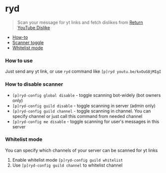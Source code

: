 # ryd
> Scan your message for yt links and fetch dislikes from [Return YouTube Dislike](https://returnyoutubedislike.com/)

- [How-to](#how-to-use)
- [Scanner toggle](#how-to-disable-scanner)
- [Whitelist mode](#whitelist-mode)

### How to use
Just send any yt link, or use `ryd` command like `[p]ryd youtu.be/kxOuG8jMIgI`

### How to disable scanner
- `[p]ryd-config global disable` - toggle scanning bot-widely (bot owners only)
- `[p]ryd-config guild disable` - toggle scanning in server (admin only)
- `[p]ryd-config guild channel` - toggle scanning in channel. You can specify channel or just call this command from needed channel
- `[p]ryd-config me disable` - toggle scanning for user's messages in this server

### Whitelist mode
You can specify which channels of your server can be scanned for yt links

1. Enable whitelist mode `[p]ryd-config guild whitelist`
2. Use `[p]ryd-config guild channel` to whitelist channel
